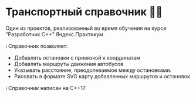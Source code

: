 # Транспортный справочник :busstop::bus:
Один из проектов, реализованный во время обучения на курсе "Разработчик С++" Яндекс.Практикум

:information_source: Справочник позволяет:
* Добавлять остановки с привязкой к координатам
* Добавлять маршруты движения автобусов
* Указывать расстояние, преодолеваемое между остановками.
* Рисовать в формате SVG карту добавленных маршрутов и остановок

:information_source: Справочник написан на C++17
